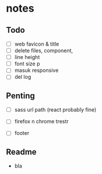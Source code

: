 # notes

## Todo
- [ ] web favicon & title
- [ ] delete files, component, 
- [ ] line height
- [ ] font size p
- [ ] masuk responsive
- [ ] del log

## Penting
- [ ] sass url path (react probably fine)
- [ ] firefox n chrome trestr
- [ ] footer


## Readme
- bla
